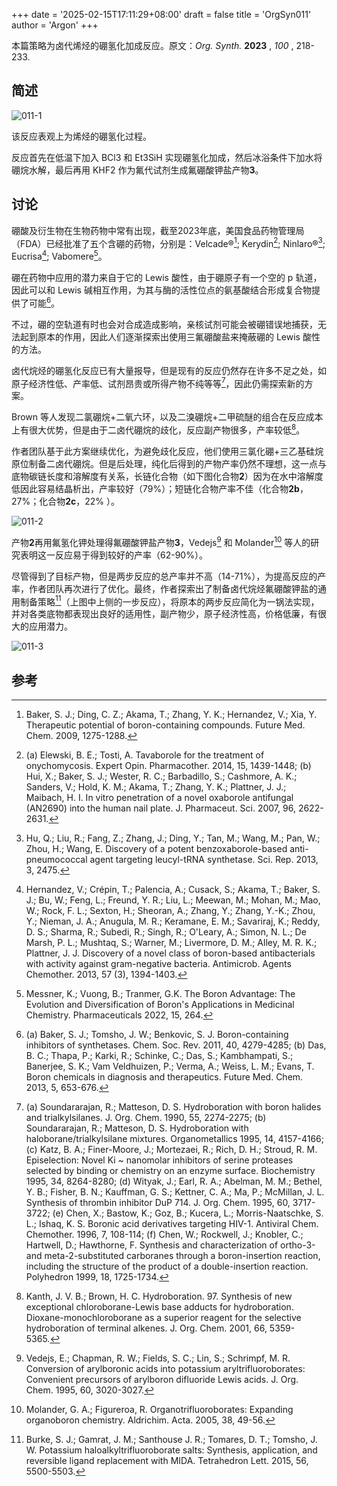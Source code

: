 +++
date = '2025-02-15T17:11:29+08:00'
draft = false
title = 'OrgSyn011'
author = 'Argon'
+++

本篇策略为卤代烯烃的硼氢化加成反应。原文：*Org. Synth.*  **2023** ,  *100* , 218-233.

<!--more-->

## 简述

![011-1](https://img.z4a.net/images/2025/02/15/011-1.png)

该反应表观上为烯烃的硼氢化过程。

反应首先在低温下加入 BCl3 和 Et3SiH 实现硼氢化加成，然后冰浴条件下加水将硼烷水解，最后再用 KHF2 作为氟代试剂生成氟硼酸钾盐产物**3**。

## 讨论

硼酸及衍生物在生物药物中常有出现，截至2023年底，美国食品药物管理局（FDA）已经批准了五个含硼的药物，分别是：Velcade®[^1]; Kerydin[^2]; Ninlaro®[^3]; Eucrisa[^4]; Vabomere[^5]。

硼在药物中应用的潜力来自于它的 Lewis 酸性，由于硼原子有一个空的 p 轨道，因此可以和 Lewis 碱相互作用，为其与酶的活性位点的氨基酸结合形成复合物提供了可能[^6]。

不过，硼的空轨道有时也会对合成造成影响，亲核试剂可能会被硼错误地捕获，无法起到原本的作用，因此人们逐渐探索出使用三氟硼酸盐来掩蔽硼的 Lewis 酸性的方法。

卤代烷烃的硼氢化反应已有大量报导，但是现有的反应仍然存在许多不足之处，如原子经济性低、产率低、试剂昂贵或所得产物不纯等等[^7]，因此仍需探索新的方案。

Brown 等人发现二氯硼烷+二氧六环，以及二溴硼烷+二甲硫醚的组合在反应成本上有很大优势，但是由于二卤代硼烷的歧化，反应副产物很多，产率较低[^8]。

作者团队基于此方案继续优化，为避免歧化反应，他们使用三氯化硼+三乙基硅烷原位制备二卤代硼烷。但是后处理，纯化后得到的产物产率仍然不理想，这一点与底物碳链长度和溶解度有关系，长链化合物（如下图化合物**2**）因为在水中溶解度低因此容易结晶析出，产率较好（79%）；短链化合物产率不佳（化合物**2b**， 27%；化合物**2c**，22% ）。

![011-2](https://img.z4a.net/images/2025/02/15/011-2.png)

产物**2**再用氟氢化钾处理得氟硼酸钾盐产物**3**，Vedejs[^9] 和 Molander[^10] 等人的研究表明这一反应易于得到较好的产率（62-90%）。

尽管得到了目标产物，但是两步反应的总产率并不高（14-71%），为提高反应的产率，作者团队再次进行了优化。最终，作者探索出了制备卤代烷烃氟硼酸钾盐的通用制备策略[^11]（上图中上侧的一步反应），将原本的两步反应简化为一锅法实现，并对各类底物都表现出良好的适用性，副产物少，原子经济性高，价格低廉，有很大的应用潜力。

![011-3](https://img.z4a.net/images/2025/02/15/011-3.png)

## 参考

[^1]: Baker, S. J.; Ding, C. Z.; Akama, T.; Zhang, Y. K.; Hernandez, V.; Xia, Y. Therapeutic potential of boron-containing compounds. Future Med. Chem. 2009, 1275-1288.
    
[^2]: (a) Elewski, B. E.; Tosti, A. Tavaborole for the treatment of onychomycosis. Expert Opin. Pharmacother. 2014, 15, 1439-1448; (b) Hui, X.; Baker, S. J.; Wester, R. C.; Barbadillo, S.; Cashmore, A. K.; Sanders, V.; Hold, K. M.; Akama, T.; Zhang, Y. K.; Plattner, J. J.; Maibach, H. I. In vitro penetration of a novel oxaborole antifungal (AN2690) into the human nail plate. J. Pharmaceut. Sci. 2007, 96, 2622-2631.
    
[^3]: Hu, Q.; Liu, R.; Fang, Z.; Zhang, J.; Ding, Y.; Tan, M.; Wang, M.; Pan, W.; Zhou, H.; Wang, E. Discovery of a potent benzoxaborole-based anti-pneumococcal agent targeting leucyl-tRNA synthetase. Sci. Rep. 2013, 3, 2475.
    
[^4]: Hernandez, V.; Crépin, T.; Palencia, A.; Cusack, S.; Akama, T.; Baker, S. J.; Bu, W.; Feng, L.; Freund, Y. R.; Liu, L.; Meewan, M.; Mohan, M.; Mao, W.; Rock, F. L.; Sexton, H.; Sheoran, A.; Zhang, Y.; Zhang, Y.-K.; Zhou, Y.; Nieman, J. A.; Anugula, M. R.; Keramane, E. M.; Savariraj, K.; Reddy, D. S.; Sharma, R.; Subedi, R.; Singh, R.; O'Leary, A.; Simon, N. L.; De Marsh, P. L.; Mushtaq, S.; Warner, M.; Livermore, D. M.; Alley, M. R. K.; Plattner, J. J. Discovery of a novel class of boron-based antibacterials with activity against gram-negative bacteria. Antimicrob. Agents Chemother. 2013, 57 (3), 1394-1403.
    
[^5]: Messner, K.; Vuong, B.; Tranmer, G.K. The Boron Advantage: The Evolution and Diversification of Boron's Applications in Medicinal Chemistry. Pharmaceuticals 2022, 15, 264.
    
[^6]: (a) Baker, S. J.; Tomsho, J. W.; Benkovic, S. J. Boron-containing inhibitors of synthetases. Chem. Soc. Rev. 2011, 40, 4279-4285; (b) Das, B. C.; Thapa, P.; Karki, R.; Schinke, C.; Das, S.; Kambhampati, S.; Banerjee, S. K.; Vam Veldhuizen, P.; Verma, A.; Weiss, L. M.; Evans, T. Boron chemicals in diagnosis and therapeutics. Future Med. Chem. 2013, 5, 653-676.
    
[^7]: (a) Soundararajan, R.; Matteson, D. S. Hydroboration with boron halides and trialkylsilanes. J. Org. Chem. 1990, 55, 2274-2275; (b) Soundararajan, R.; Matteson, D. S. Hydroboration with haloborane/trialkylsilane mixtures. Organometallics 1995, 14, 4157-4166; (c) Katz, B. A.; Finer-Moore, J.; Mortezaei, R.; Rich, D. H.; Stroud, R. M. Episelection: Novel Ki ~ nanomolar inhibitors of serine proteases selected by binding or chemistry on an enzyme surface. Biochemistry 1995, 34, 8264-8280; (d) Wityak, J.; Earl, R. A.; Abelman, M. M.; Bethel, Y. B.; Fisher, B. N.; Kauffman, G. S.; Kettner, C. A.; Ma, P.; McMillan, J. L. Synthesis of thrombin inhibitor DuP 714. J. Org. Chem. 1995, 60, 3717-3722; (e) Chen, X.; Bastow, K.; Goz, B.; Kucera, L.; Morris-Naatschke, S. L.; Ishaq, K. S. Boronic acid derivatives targeting HIV-1. Antiviral Chem. Chemother. 1996, 7, 108-114; (f) Chen, W.; Rockwell, J.; Knobler, C.; Hartwell, D.; Hawthorne, F. Synthesis and characterization of ortho-3-and meta-2-substituted carboranes through a boron-insertion reaction, including the structure of the product of a double-insertion reaction. Polyhedron 1999, 18, 1725-1734.
    
[^8]: Kanth, J. V. B.; Brown, H. C. Hydroboration. 97. Synthesis of new exceptional chloroborane-Lewis base adducts for hydroboration. Dioxane-monochloroborane as a superior reagent for the selective hydroboration of terminal alkenes. J. Org. Chem. 2001, 66, 5359-5365.
    
[^9]: Vedejs, E.; Chapman, R. W.; Fields, S. C.; Lin, S.; Schrimpf, M. R. Conversion of arylboronic acids into potassium aryltrifluoroborates: Convenient precursors of arylboron difluoride Lewis acids. J. Org. Chem. 1995, 60, 3020-3027.
    
[^10]: Molander, G. A.; Figureroa, R. Organotrifluoroborates: Expanding organoboron chemistry. Aldrichim. Acta. 2005, 38, 49-56.
    
[^11]: Burke, S. J.; Gamrat, J. M.; Santhouse J. R.; Tomares, D. T.; Tomsho, J. W. Potassium haloalkyltrifluoroborate salts: Synthesis, application, and reversible ligand replacement with MIDA. Tetrahedron Lett. 2015, 56, 5500-5503.
